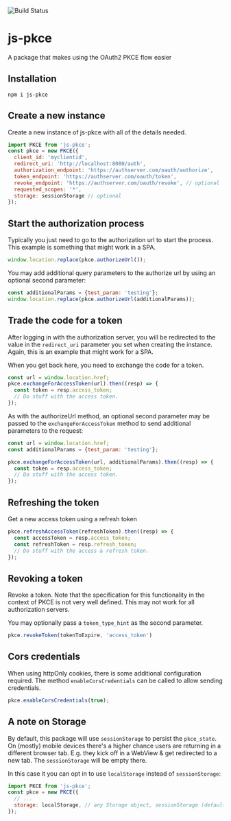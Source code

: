 ![Build Status](https://github.com/bpedroza/js-pkce/actions/workflows/run-tests.yml/badge.svg)

# js-pkce
A package that makes using the OAuth2 PKCE flow easier

## Installation
`npm i js-pkce`

## Create a new instance
Create a new instance of js-pkce with all of the details needed.

```javascript
import PKCE from 'js-pkce';
const pkce = new PKCE({
  client_id: 'myclientid',
  redirect_uri: 'http://localhost:8080/auth',
  authorization_endpoint: 'https://authserver.com/oauth/authorize',
  token_endpoint: 'https://authserver.com/oauth/token',
  revoke_endpoint: 'https://authserver.com/oauth/revoke', // optional
  requested_scopes: '*',
  storage: sessionStorage // optional
});
```

## Start the authorization process
Typically you just need to go to the authorization url to start the process.
This example is something that might work in a SPA.

```javascript
window.location.replace(pkce.authorizeUrl());
```

You may add additional query parameters to the authorize url by using an optional second parameter:

```javascript
const additionalParams = {test_param: 'testing'};
window.location.replace(pkce.authorizeUrl(additionalParams));
```

## Trade the code for a token
After logging in with the authorization server, you will be redirected to the value in
the `redirect_uri` parameter you set when creating the instance.
Again, this is an example that might work for a SPA.

When you get back here, you need to exchange the code for a token.

```javascript
const url = window.location.href;
pkce.exchangeForAccessToken(url).then((resp) => {
  const token = resp.access_token;
  // Do stuff with the access token.
});
```

As with the authorizeUrl method, an optional second parameter may be passed to
the `exchangeForAccessToken` method to send additional parameters to the request:

```javascript
const url = window.location.href;
const additionalParams = {test_param: 'testing'};

pkce.exchangeForAccessToken(url, additionalParams).then((resp) => {
  const token = resp.access_token;
  // Do stuff with the access token.
});
```

## Refreshing the token
Get a new access token using a refresh token

```javascript
pkce.refreshAccessToken(refreshToken).then((resp) => {
  const accessToken = resp.access_token;
  const refreshToken = resp.refresh_token;
  // Do stuff with the access & refresh token.
});
```

## Revoking a token
Revoke a token. Note that the specification for this functionality in the context of PKCE
is not very well defined. This may not work for all authorization servers.

You may optionally pass a `token_type_hint` as the second parameter.

```javascript
pkce.revokeToken(tokenToExpire, 'access_token')
```

## Cors credentials
When using httpOnly cookies, there is some additional configuration required. The method 
`enableCorsCredentials` can be called to allow sending credentials.

```javascript
pkce.enableCorsCredentials(true);
```

## A note on Storage
By default, this package will use `sessionStorage` to persist the `pkce_state`. On (mostly) mobile
devices there's a higher chance users are returning in a different browser tab. E.g. they kick off
in a WebView & get redirected to a new tab. The `sessionStorage` will be empty there.

In this case it you can opt in to use `localStorage` instead of `sessionStorage`:

```javascript
import PKCE from 'js-pkce';
const pkce = new PKCE({
  // ...
  storage: localStorage, // any Storage object, sessionStorage (default) or localStorage 
});
```
